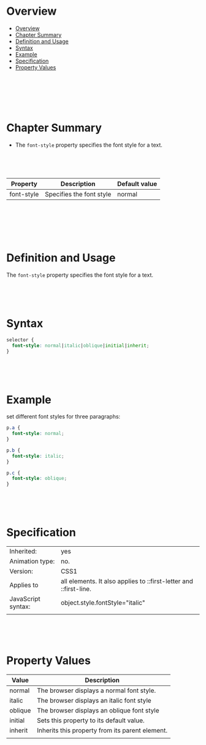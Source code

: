 # Overview

- [Overview](#overview)
- [Chapter Summary](#chapter-summary)
- [Definition and Usage](#definition-and-usage)
- [Syntax](#syntax)
- [Example](#example)
- [Specification](#specification)
- [Property Values](#property-values)

&nbsp;

&nbsp;

&nbsp;

# Chapter Summary

- The `font-style` property specifies the font style for a text.

&nbsp;

&nbsp;

| Property   | Description              | Default value |
| ---------- | ------------------------ | ------------- |
| font-style | Specifies the font style | normal        |

&nbsp;

&nbsp;

&nbsp;

# Definition and Usage

The `font-style` property specifies the font style for a text.

&nbsp;

&nbsp;

# Syntax

```css
selector {
  font-style: normal|italic|oblique|initial|inherit;
}
```

&nbsp;

&nbsp;

# Example

set different font styles for three paragraphs:

```css
p.a {
  font-style: normal;
}

p.b {
  font-style: italic;
}

p.c {
  font-style: oblique;
}
```

&nbsp;

&nbsp;

# Specification

|                    |                                                                   |
| ------------------ | ----------------------------------------------------------------- |
| Inherited:         | yes                                                               |
| Animation type:    | no.                                                               |
| Version:           | CSS1                                                              |
| Applies to         | all elements. It also applies to ::first-letter and ::first-line. |
| JavaScript syntax: | object.style.fontStyle="italic"                                   |
|                    |                                                                   |

&nbsp;

&nbsp;

# Property Values

| Value   | Description                                     |
| ------- | ----------------------------------------------- |
| normal  | The browser displays a normal font style.       |
| italic  | The browser displays an italic font style       |
| oblique | The browser displays an oblique font style      |
| initial | Sets this property to its default value.        |
| inherit | Inherits this property from its parent element. |
|         |                                                 |

&nbsp;

&nbsp;
